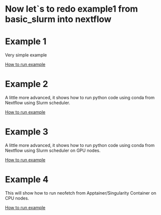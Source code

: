 # Now let`s to redo example1 from basic_slurm into nextflow


# Example 1 

Very simple example

[How to run example](./example1/README.md)


# Example 2

A little more advanced, it shows how to run python code using conda from Nextflow using Slurm scheduler.

[How to run example](./example2/README.md)


# Example 3

A little more advanced, it shows how to run python code using conda from Nextflow using Slurm scheduler on GPU nodes.

[How to run example](./example3/README.md)

# Example 4

This will show how to run neofetch from Apptainer/Singularity Container on CPU nodes.

[How to run example](./example4/README.md)
